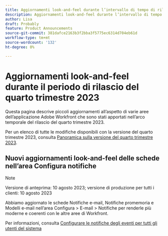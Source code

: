 ```yaml
---
title: Aggiornamenti look-and-feel durante l’intervallo di tempo di rilascio del quarto trimestre 2023
description: Aggiornamenti look-and-feel durante l’intervallo di tempo di rilascio del quarto trimestre 2023
author: Lisa
draft: Probably
feature: Product Announcements
source-git-commit: 381dafce2163b3f2bba3f5775ec6314d704eb61d
workflow-type: tm+mt
source-wordcount: '132'
ht-degree: 0%

---
```



# Aggiornamenti look-and-feel durante il periodo di rilascio del quarto trimestre 2023

Questa pagina descrive piccoli aggiornamenti all’aspetto di varie aree dell’applicazione Adobe Workfront che sono stati apportati nell’arco temporale del rilascio del quarto trimestre 2023.

Per un elenco di tutte le modifiche disponibili con la versione del quarto trimestre 2023, consulta [Panoramica sulla versione del quarto trimestre 2023](/help/quicksilver/product-announcements/product-releases/23-q4-release-activity/23-q4-release-overview.md).

## Nuovi aggiornamenti look-and-feel delle schede nell’area Configura notifiche

>[!NOTE]
>
>Versione di anteprima: 10 agosto 2023; versione di produzione per tutti i clienti: 10 agosto 2023

Abbiamo aggiornato le schede Notifiche e-mail, Notifiche promemoria e Modelli e-mail nell’area Configura > E-mail > Notifiche per renderle più moderne e coerenti con le altre aree di Workfront.

Per informazioni, consulta [Configurare le notifiche degli eventi per tutti gli utenti del sistema](/help/quicksilver/administration-and-setup/manage-workfront/emails/configure-event-notifications-for-everyone-in-the-system.md)
